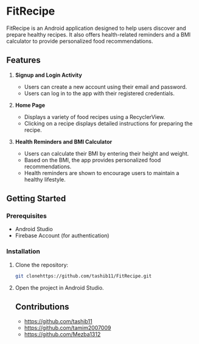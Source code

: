 # FitRecipe

FitRecipe is an Android application designed to help users discover and prepare healthy recipes. It also offers health-related reminders and a BMI calculator to provide personalized food recommendations.

## Features

1. **Signup and Login Activity**
    - Users can create a new account using their email and password.
    - Users can log in to the app with their registered credentials.

2. **Home Page**
    - Displays a variety of food recipes using a RecyclerView.
    - Clicking on a recipe displays detailed instructions for preparing the recipe.

3. **Health Reminders and BMI Calculator**
    - Users can calculate their BMI by entering their height and weight.
    - Based on the BMI, the app provides personalized food recommendations.
    - Health reminders are shown to encourage users to maintain a healthy lifestyle.

## Getting Started

### Prerequisites

- Android Studio
- Firebase Account (for authentication)

### Installation

1. Clone the repository:
    ```bash
    git clonehttps://github.com/tashib11/FitRecipe.git
    ```
2. Open the project in Android Studio.

   ## Contributions
   - https://github.com/tashib11
   - https://github.com/tamim2007009
   - https://github.com/Mezba1312
